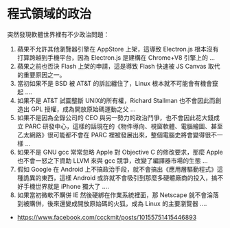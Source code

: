 # 程式領域的政治

突然發現軟體世界裡有不少政治問題：
1. 蘋果不允許其他瀏覽器引擎在 AppStore 上架，這導致 Electron.js 根本沒有打算跨越到手機平台，因為 Electron.js 是建構在 Chrome+V8 引擎上的 ...
2. 蘋果之前也否決 Flash 上架的申請，這是導致 Flash 快速被 JS Canvas 取代的重要原因之一。
3. 當初如果不是 BSD 被 AT&T 的訴訟纏住了，Linux 根本就不可能會有機會竄起 ....
4. 如果不是 AT&T 試圖壟斷 UNIX的所有權，Richard Stallman 也不會因此而創造出 GPL 授權，成為開放原始碼運動之父 ...
5.  如果不是因為全錄公司的 CEO 與另一勢力的政治鬥爭，也不會因此花大錢成立 PARC 研發中心，這樣的話現在的《物件導向、視窗軟體、電腦繪圖、甚至乙太網路》很可能都不會在 PARC 裡被發展出來，整個電腦史將會變得很不一樣 ...
6. 如果不是 GNU gcc 常常忽略 Apple 對 Objective C 的修改要求，那麼 Apple 也不會一怒之下資助 LLVM 來與 gcc 競爭，改變了編譯器市場的生態 ...
7. 假如 Google 在 Android 上不搞政治手段，就不會搞出《應用層驅動程式》這種詭異的東西，這樣 Android 或許就不會吸引到那麼多硬體廠商的投入，搞不好手機世界就是 iPhone 獨大了 ....
8. 如果當初微軟不購併 IE 然後硬綁在作業系統裡面，那 Netscape 就不會淪落到被購併，後來還變成開放原始碼的火狐，成為 Linux 的主要瀏覽器 ....

* https://www.facebook.com/ccckmit/posts/10155751415446893